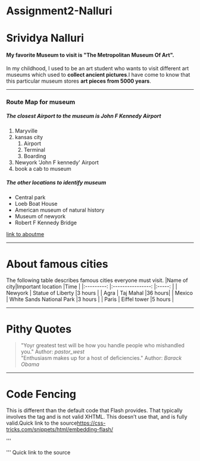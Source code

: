 # Assignment2-Nalluri
# Srividya Nalluri
#### My favorite Museum to visit is "The Metropolitan Museum Of Art".

In my childhood, I used to be an art student who wants to visit different art museums which used to **collect ancient pictures**.I have come to know that this particular museum stores **art pieces from 5000 years**.
*** 
### Route Map for museum
##### The closest Airport to the museum is John F Kennedy Airport
1. Maryville
2. kansas city
    1. Airport
    2. Terminal
    3. Boarding
3. Newyork 'John F kennedy' Airport
4. book a cab to museum

##### The other locations to identify museum
* Central park
* Loeb Boat House
* American museum of natural history
* Museum of newyork
* Robert F Kennedy Bridge

[link to aboutme](AboutMe.md)

***
# About famous cities
The following table describes famous cities everyone must visit.
|Name of city|Important location           |Time    |
|:---------: |:----------------:           |:-----: |
| Newyork    | Statue of Liberty           |3 hours |
| Agra       | Taj Mahal                   |36 hours|
| Mexico     | White Sands National Park   |3 hours |
| Paris      | Eiffel tower                |5 hours |

***
# Pithy Quotes
>"Yoyr greatest test will be how you handle people who mishandled you."
>Author: *pastor_west*<br>
>"Enthusiasm makes up for a host of deficiencies."
>Author: *Barack Obama*

***
# Code Fencing
This is different than the default code that Flash provides. That typically involves the <embed> tag and is not valid XHTML. This doesn’t use that, and is fully valid.Quick link to the source<https://css-tricks.com/snippets/html/embedding-flash/>

'''
<object type="application/x-shockwave-flash" 
  data="your-flash-file.swf" 
  width="0" height="0">
  <param name="movie" value="your-flash-file.swf" />
  <param name="quality" value="high"/>
</object>
'''
Quick link to the source<https://css-tricks.com/snippets/html/embedding-flash/>
